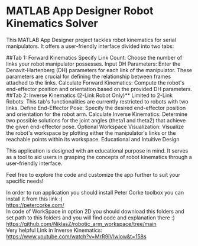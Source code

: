 # MATLAB App Designer Robot Kinematics Solver

This MATLAB App Designer project tackles robot kinematics for serial manipulators. It offers a user-friendly interface divided into two tabs:

##Tab 1: Forward Kinematics
Specify Link Count: Choose the number of links your robot manipulator possesses.
Input DH Parameters: Enter the Denavit-Hartenberg (DH) parameters for each link of the manipulator. These parameters are crucial for defining the relationship between frames attached to the links.
Calculate Forward Kinematics: Compute the robot's end-effector position and orientation based on the provided DH parameters.
##Tab 2: Inverse Kinematics (2-Link Robot Only)**
Limited to 2-Link Robots: This tab's functionalities are currently restricted to robots with two links.
Define End-Effector Pose: Specify the desired end-effector position and orientation for the robot arm.
Calculate Inverse Kinematics: Determine two possible solutions for the joint angles (theta1 and theta2) that achieve the given end-effector pose.
Optional Workspace Visualization: Visualize the robot's workspace by plotting either the manipulator's links or the reachable points within its workspace.
Educational and Intuitive Design

This application is designed with an educational purpose in mind. It serves as a tool to aid users in grasping the concepts of robot kinematics through a user-friendly interface.

Feel free to explore the code and customize the app further to suit your specific needs!




In order to run application you should install Peter Corke toolbox you can install it from this link :)<br>
https://petercorke.com/<br>
In code of WorkSpace in option 2D you should download this folders and set path to this folders and you will find code and explanation there :) <br>
https://github.com/NiklasZ/robotic_arm_workspace/tree/main<br>
Very helpful Link in Inverse Kinematics:<br>
https://www.youtube.com/watch?v=MrR9iVlwlow&t=158s<br>

